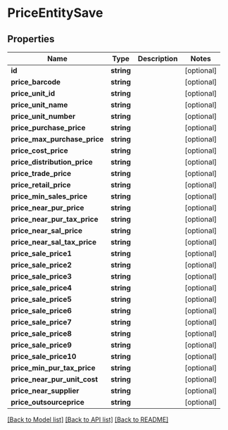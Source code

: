 # PriceEntitySave

## Properties
Name | Type | Description | Notes
------------ | ------------- | ------------- | -------------
**id** | **string** |  | [optional] 
**price_barcode** | **string** |  | [optional] 
**price_unit_id** | **string** |  | [optional] 
**price_unit_name** | **string** |  | [optional] 
**price_unit_number** | **string** |  | [optional] 
**price_purchase_price** | **string** |  | [optional] 
**price_max_purchase_price** | **string** |  | [optional] 
**price_cost_price** | **string** |  | [optional] 
**price_distribution_price** | **string** |  | [optional] 
**price_trade_price** | **string** |  | [optional] 
**price_retail_price** | **string** |  | [optional] 
**price_min_sales_price** | **string** |  | [optional] 
**price_near_pur_price** | **string** |  | [optional] 
**price_near_pur_tax_price** | **string** |  | [optional] 
**price_near_sal_price** | **string** |  | [optional] 
**price_near_sal_tax_price** | **string** |  | [optional] 
**price_sale_price1** | **string** |  | [optional] 
**price_sale_price2** | **string** |  | [optional] 
**price_sale_price3** | **string** |  | [optional] 
**price_sale_price4** | **string** |  | [optional] 
**price_sale_price5** | **string** |  | [optional] 
**price_sale_price6** | **string** |  | [optional] 
**price_sale_price7** | **string** |  | [optional] 
**price_sale_price8** | **string** |  | [optional] 
**price_sale_price9** | **string** |  | [optional] 
**price_sale_price10** | **string** |  | [optional] 
**price_min_pur_tax_price** | **string** |  | [optional] 
**price_near_pur_unit_cost** | **string** |  | [optional] 
**price_near_supplier** | **string** |  | [optional] 
**price_outsourceprice** | **string** |  | [optional] 

[[Back to Model list]](../README.md#documentation-for-models) [[Back to API list]](../README.md#documentation-for-api-endpoints) [[Back to README]](../README.md)


